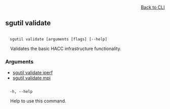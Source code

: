 <div id="readme" class="Box-body readme blob js-code-block-container">
<article class="markdown-body entry-content p-3 p-md-6" itemprop="text">
<p align="right">
<a href="https://github.com/fpgasystems/hacc/blob/main/CLI/README.md#cli">Back to CLI</a>
</p>

## sgutil validate

<code>
  sgutil validate [arguments [flags] [--help]
</code>
<p>
  &nbsp; &nbsp; Validates the basic HACC infrastructure functionality.
</p>

### Arguments

* [sgutil validate iperf](./sgutil-validate-iperf.md)
* [sgutil validate mpi](./sgutil-validate-mpi.md)

<code>
  -h, --help
</code>
<p>
  &nbsp; &nbsp; Help to use this command.
</p>

<!-- <code>
  iperf
</code>
<p>
  &nbsp; &nbsp; Measures HACC network performance.
</p>

<code>
  mpi
</code>
<p>
  &nbsp; &nbsp; Validates MPI.
</p> -->